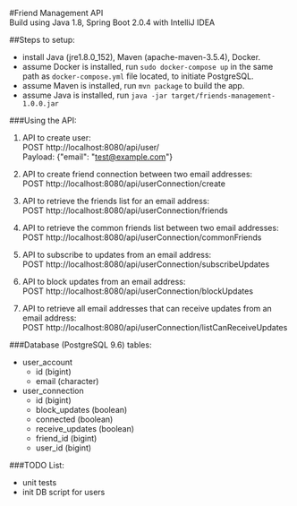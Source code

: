 #Friend Management API <br>
Build using Java 1.8, Spring Boot 2.0.4 with IntelliJ IDEA 

##Steps to setup:
- install Java (jre1.8.0_152), Maven (apache-maven-3.5.4), Docker.
- assume Docker is installed, run `sudo docker-compose up` in the same path as `docker-compose.yml` file located, to initiate PostgreSQL.
- assume Maven is installed, run `mvn package` to build the app.
- assume Java is installed, run `java -jar target/friends-management-1.0.0.jar`

###Using the API:
1. API to create user:<br>
POST http://localhost:8080/api/user/ <br>
Payload: {"email": "test@example.com"}

1. API to create friend connection between two email addresses:<br>
POST http://localhost:8080/api/userConnection/create

1. API to retrieve the friends list for an email address:<br>
POST http://localhost:8080/api/userConnection/friends

1. API to retrieve the common friends list between two email addresses:<br>
POST http://localhost:8080/api/userConnection/commonFriends

1. API to subscribe to updates from an email address:<br>
POST http://localhost:8080/api/userConnection/subscribeUpdates

1. API to block updates from an email address:<br>
POST http://localhost:8080/api/userConnection/blockUpdates

1. API to retrieve all email addresses that can receive updates from an email address:<br>
POST http://localhost:8080/api/userConnection/listCanReceiveUpdates

###Database (PostgreSQL 9.6) tables:
- user_account
  - id (bigint)
  - email (character)
- user_connection
  - id (bigint)
  - block_updates (boolean)
  - connected (boolean)
  - receive_updates (boolean)
  - friend_id (bigint)
  - user_id (bigint)

###TODO List: 
- unit tests
- init DB script for users
